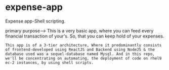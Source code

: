 # expense-app
Expense app-Shell scripting.

primary purpose--> This is a very basic app, where you can feed every financial transaction of your's. So, that you can keep hold of your expenses. 

```
This app is of a 3-tier architecture, Where it predominantly consists of frontend-developed using ReactJS and Backend using NodeJS & the database used was a sequel-database named Mysql. And in this repo, we'll be concentrating on automating, the deployment of code on rhel9 ec-2 instances, by using shell scripts. 

```

